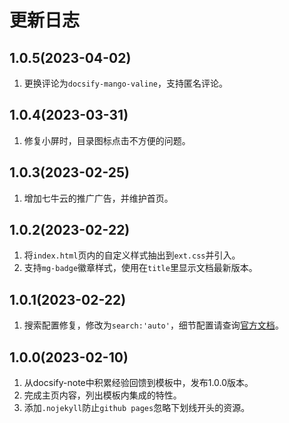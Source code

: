 # 更新日志
## 1.0.5(2023-04-02)
1. 更换评论为`docsify-mango-valine`，支持匿名评论。


## 1.0.4(2023-03-31)
1. 修复小屏时，目录图标点击不方便的问题。


## 1.0.3(2023-02-25)
1. 增加七牛云的推广广告，并维护首页。

## 1.0.2(2023-02-22)
1. 将`index.html`页内的自定义样式抽出到`ext.css`并引入。
2. 支持`mg-badge`徽章样式，使用在`title`里显示文档最新版本。

## 1.0.1(2023-02-22)
1. 搜索配置修复，修改为`search:'auto'`，细节配置请查询[官方文档](https://docsify.js.org/#/zh-cn/plugins?id=%e5%85%a8%e6%96%87%e6%90%9c%e7%b4%a2-search)。

## 1.0.0(2023-02-10)
1. 从docsify-note中积累经验回馈到模板中，发布1.0.0版本。
2. 完成主页内容，列出模板内集成的特性。
3. 添加`.nojekyll`防止`github pages`忽略下划线开头的资源。
